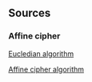 ## Sources

### Affine cipher

[Eucledian algorithm](https://www.youtube.com/watch?v=LOFcMntkpGM&list=PLk2hKBzeNsZ537ZyyDUxEhDX_OSNh-7_2&index=6)

[Affine cipher algorithm](https://www.youtube.com/watch?v=sr0LDJI98sY&list=PLk2hKBzeNsZ537ZyyDUxEhDX_OSNh-7_2&index=7)